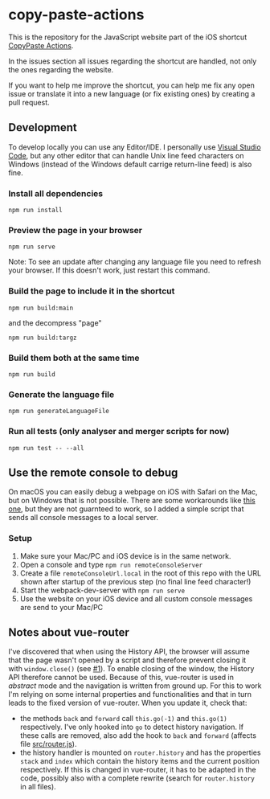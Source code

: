 # copy-paste-actions

This is the repository for the JavaScript website part of the iOS shortcut [CopyPaste Actions](https://www.routinehub.co/shortcut/7742).

In the issues section all issues regarding the shortcut are handled, not only the ones regarding the website.

If you want to help me improve the shortcut, you can help me fix any open issue or translate it into a new language (or fix existing ones) by creating a pull request.

## Development
To develop locally you can use any Editor/IDE. I personally use [Visual Studio Code](https://code.visualstudio.com/), but any other editor that can handle Unix line feed characters on Windows (instead of the Windows default carrige return-line feed) is also fine.

### Install all dependencies
```
npm run install
```

### Preview the page in your browser
```
npm run serve
```
Note: To see an update after changing any language file you need to refresh your browser. If this doesn't work, just restart this command.

### Build the page to include it in the shortcut
```
npm run build:main
```
and the decompress "page"
```
npm run build:targz
```

### Build them both at the same time
```
npm run build
```

### Generate the language file
```
npm run generateLanguageFile
```

### Run all tests (only analyser and merger scripts for now)
```
npm run test -- --all
```

## Use the remote console to debug
On macOS you can easily debug a webpage on iOS with Safari on the Mac, but on Windows that is not possible. There are some workarounds like [this one](https://washamdev.com/debug-a-website-in-ios-safari-on-windows/), but they are not guarnteed to work, so I added a simple script that sends all console messages to a local server.

### Setup
1. Make sure your Mac/PC and iOS device is in the same network.
2. Open a console and type `npm run remoteConsoleServer`
3. Create a file `remoteConsoleUrl.local` in the root of this repo with the URL shown after startup of the previous step (no final line feed character!)
4. Start the webpack-dev-server with `npm run serve`
5. Use the website on your iOS device and all custom console messages are send to your Mac/PC

## Notes about vue-router
I've discovered that when using the History API, the browser will assume that the page wasn't opened by a script and therefore prevent closing it with `window.close()` (see [#1](https://github.com/schl3ck/copy-paste-actions/issues/1)). To enable closing of the window, the History API therefore cannot be used. Because of this, vue-router is used in _abstract_ mode and the navigation is written from ground up. For this to work I'm relying on some internal properties and functionalities and that in turn leads to the fixed version of vue-router. When you update it, check that:

* the methods `back` and `forward` call `this.go(-1)` and `this.go(1)` respectively. I've only hooked into `go` to detect history navigation. If these calls are removed, also add the hook to `back` and `forward` (affects file [src/router.js](src/router.js)).
* the history handler is mounted on `router.history` and has the properties `stack` and `index` which contain the history items and the current position respectively. If this is changed in vue-router, it has to be adapted in the code, possibly also with a complete rewrite (search for `router.history` in all files).
